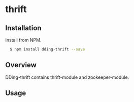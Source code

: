 # thrift
## Installation
Install from NPM.

```bash
  $ npm install dding-thrift --save
```

## Overview
DDing-thrift contains thrift-module and zookeeper-module.

## Usage



